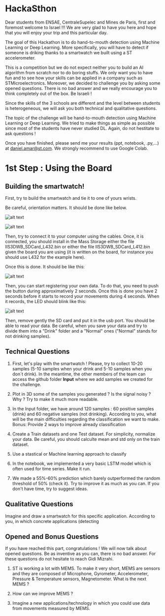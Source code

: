 # HackaSthon

Dear students from ENSAE, CentraleSupelec and Mines de Paris, first and foremost welcome to Israel !!! We are very glad to have you here and hope that you will enjoy your trip and this particular day. 

The goal of this Hackathon is to do hand-to-mouth detection using Machine Learning or Deep Learning. More specifically, you will have to detect if someone is driking thanks to a smartwatch we built using a ST accelerometer. 

This is a competition but we do not expect neither you to build an AI algorithm from scratch nor to do boring stuffs. We only want you to have fun and to see how your skills can be applied in a company such as STMicroelectronics. Moreover, we decided to challenge you by asking some opened questions. There is no bad answer and we really encourage you to think completely out of the box. Be Israeli !

Since the skills of the 3 schools are different and the level between students is heterogeneous, we will ask you both technical and qualitative questions. 

The topic of the challenge will be hand-to-mouth detection using Machine Learning or Deep Learning. We tried to make things as simple as possible since most of the students have never studied DL. Again, do not hestitate to ask questions !

Once you have finished, please send me your results (ppt, notebook, .py,...) at daniel.amar@st.com. We strongly recommend to use Google Colab.


# 1st Step : Using the Board

## Building the smartwatch!


First, try to build the smartwatch and tie it to one of yours wrists.

Be careful, orientation matters. It should be done like below.

![alt text](https://github.com/danielAmar02/HackaSthon/blob/main/image001.jpg?raw=true)



![alt text](https://github.com/danielAmar02/HackaSthon/blob/main/image002.jpg?raw=true)


Then, try to connect it to your computer using the cables. Once, it is connected, you should install in the Mass Storage either the file IIS3DWB_SDCard_L432.bin or either the file IIS3DWB_SDCard_L412.bin given the board you are using (it is written on the board, for instance you should use L432 for the example here). 


Once this is done. It should be like this:


![alt text](https://github.com/danielAmar02/HackaSthon/blob/main/Ready.gif?raw=true)




Then, you can start registering your own data. To do that, you need to push the button during approximatively 2 seconds. Once this is done you have 2 seconds before it starts to record your movements during 4 seconds. When it records, the LED should blink like this:

![alt text](https://github.com/danielAmar02/HackaSthon/blob/main/Recording.gif?raw=true)


Then, remove gently the SD card and put it in the usb port. You should be able to read your data. Be careful, when you save your data and try to divide them into a "Drink" folder and a "Normal" ones ("Normal" stands for not drinking samples).



## Technical Questions


1. First, let's play with the smartwatch ! Please, try to collect 10-20 samples (5-10 samples when your drink and 5-10 samples when you don`t drink). In the meantime, the other members of the team can access the github folder **Input** where we add samples we created for the challenge.


2. Plot in 3D some of the samples you generated ? Is the signal noisy ? Why ? Try to make it much more readable. 

3. In the Input folder, we have around 120 samples : 60 positive samples (drink) and 60 negative samples (not drinking). According to you, what will be the main difficulties regarding the classification we want to make.
Bonus: Provide 2 ways to improve already classification

4. Create a Train datasets and one Test dataset. 
For simplicity, normalize your data. Be careful, you should calculte mean and std only on the train dataset.

5. Use a stastical or Machine learning approach to classify 

6. In the notebook, we implemented a very basic LSTM model which is often used for time series. Make it run. 
 
7. We made a 55%-60\% prediction which barely outperformed the random threshold of 50\% (check it). Try to improve it as much as you can. If you don't have time, try to suggest ideas.  

## Qualitative Questions

Imagine and draw a smartwatch for this specific application. According to you, in which concrete applications (detecting 


## Opened and Bonus Questions

If you have reached this part, congratulations ! We will now talk about opened questions. Be as inventive as you can, there is no bad answer. For these questions do not hesitate to reach Gidi Mizrahi. 

1. ST is working a lot with MEMS. To make it very short, MEMS are sensors and they are composed of Microphone, Gyrometer, Accelerometer, Pressure & Temperature sensors, Magnetometer. What is the next MEMS ? 

2. How can we improve MEMS ?

3. Imagine a new applications/technology in which you could use data from movements measured by MEMS. 































